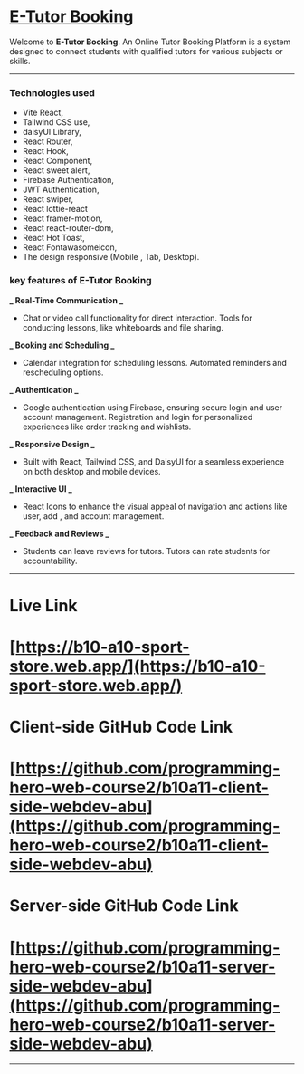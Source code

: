 # [E-Tutor Booking](https://b10-a10-sport-store.web.app/)

Welcome to **E-Tutor Booking**. An Online Tutor Booking Platform is a system designed to connect students with qualified tutors for various subjects or skills.

---

### Technologies used

- Vite React,
- Tailwind CSS use,
- daisyUI Library,
- React Router,
- React Hook,
- React Component,
- React sweet alert,
- Firebase Authentication,
- JWT Authentication,
- React swiper,
- React lottie-react
- React framer-motion,
- React react-router-dom,
- React Hot Toast,
- React Fontawasomeicon,
- The design responsive (Mobile , Tab, Desktop).

### key features of E-Tutor Booking

**_ Real-Time Communication _**

- Chat or video call functionality for direct interaction. Tools for conducting lessons, like whiteboards and file sharing.

**_ Booking and Scheduling _**

- Calendar integration for scheduling lessons. Automated reminders and rescheduling options.

**_ Authentication _**

- Google authentication using Firebase, ensuring secure login and user account management.
  Registration and login for personalized experiences like order tracking and wishlists.

**_ Responsive Design _**

- Built with React, Tailwind CSS, and DaisyUI for a seamless experience on both desktop and mobile devices.

**_ Interactive UI _**

- React Icons to enhance the visual appeal of navigation and actions like user, add , and account management.

**_ Feedback and Reviews _**

- Students can leave reviews for tutors. Tutors can rate students for accountability.

---

# Live Link

# [https://b10-a10-sport-store.web.app/](https://b10-a10-sport-store.web.app/)

# Client-side GitHub Code Link

# [https://github.com/programming-hero-web-course2/b10a11-client-side-webdev-abu](https://github.com/programming-hero-web-course2/b10a11-client-side-webdev-abu)

# Server-side GitHub Code Link

# [https://github.com/programming-hero-web-course2/b10a11-server-side-webdev-abu](https://github.com/programming-hero-web-course2/b10a11-server-side-webdev-abu)

---
